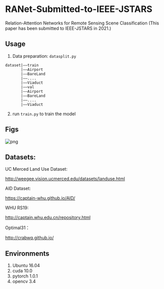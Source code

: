 # RANet-Submitted-to-IEEE-JSTARS
Relation-Attention Networks for Remote Sensing Scene Classification
(This paper has been submitted to IEEE-JSTARS in 2021.)

## Usage

1. Data preparation: `datasplit.py`

```
dataset|——train
	   |——Airport
	   |——BareLand
	   |——....
	   |——Viaduct
       |——val
	   |——Airport
	   |——BareLand
	   |——....
	   |——Viaduct
```



2. run `train.py` to train the model

## Figs

![png](https://github.com/WangXin81/RANet-Submitted-to-IEEE-JSTARS/blob/main/1.png)


## Datasets:

UC Merced Land Use Dataset: 

http://weegee.vision.ucmerced.edu/datasets/landuse.html

AID Dataset: 

https://captain-whu.github.io/AID/

WHU RS19: 

http://captain.whu.edu.cn/repository.html


Optimal31：

http://crabwq.github.io/


## Environments

1. Ubuntu 16.04
2. cuda 10.0
3. pytorch 1.0.1
4. opencv 3.4
